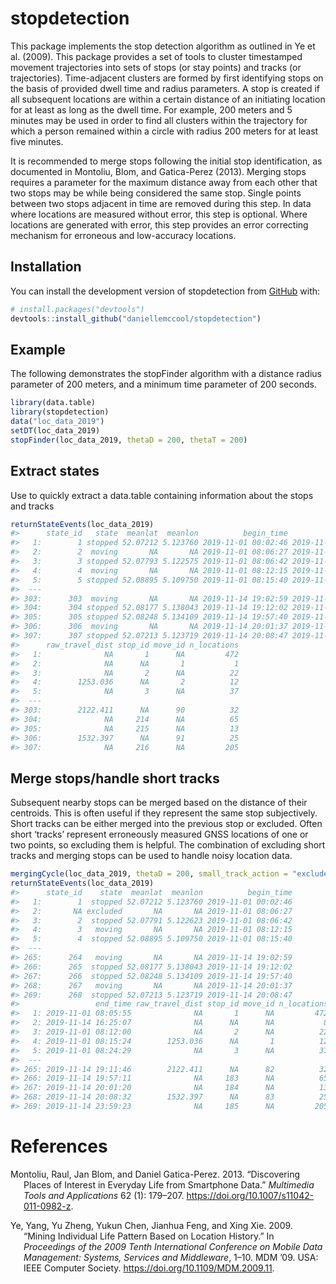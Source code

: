 
<!-- README.md is generated from README.Rmd. Please edit that file -->

# stopdetection

<!-- badges: start -->
<!-- badges: end -->

This package implements the stop detection algorithm as outlined in Ye
et al. (2009). This package provides a set of tools to cluster
timestamped movement trajectories into sets of stops (or stay points)
and tracks (or trajectories). Time-adjacent clusters are formed by first
identifying stops on the basis of provided dwell time and radius
parameters. A stop is created if all subsequent locations are within a
certain distance of an initiating location for at least as long as the
dwell time. For example, 200 meters and 5 minutes may be used in order
to find all clusters within the trajectory for which a person remained
within a circle with radius 200 meters for at least five minutes.

It is recommended to merge stops following the initial stop
identification, as documented in Montoliu, Blom, and Gatica-Perez
(2013). Merging stops requires a parameter for the maximum distance away
from each other that two stops may be while being considered the same
stop. Single points between two stops adjacent in time are removed
during this step. In data where locations are measured without error,
this step is optional. Where locations are generated with error, this
step provides an error correcting mechanism for erroneous and
low-accuracy locations.

## Installation

You can install the development version of stopdetection from
[GitHub](https://github.com/) with:

``` r
# install.packages("devtools")
devtools::install_github("daniellemccool/stopdetection")
```

## Example

The following demonstrates the stopFinder algorithm with a distance
radius parameter of 200 meters, and a minimum time parameter of 200
seconds.

``` r
library(data.table)
library(stopdetection)
data("loc_data_2019")
setDT(loc_data_2019)
stopFinder(loc_data_2019, thetaD = 200, thetaT = 200)
```

## Extract states

Use to quickly extract a data.table containing information about the
stops and tracks

``` r
returnStateEvents(loc_data_2019)
#>      state_id   state  meanlat  meanlon          begin_time            end_time
#>   1:        1 stopped 52.07212 5.123760 2019-11-01 00:02:46 2019-11-01 08:05:55
#>   2:        2  moving       NA       NA 2019-11-01 08:06:27 2019-11-01 08:06:27
#>   3:        3 stopped 52.07793 5.122575 2019-11-01 08:06:42 2019-11-01 08:12:00
#>   4:        4  moving       NA       NA 2019-11-01 08:12:15 2019-11-01 08:15:24
#>   5:        5 stopped 52.08895 5.109750 2019-11-01 08:15:40 2019-11-01 08:24:29
#>  ---                                                                           
#> 303:      303  moving       NA       NA 2019-11-14 19:02:59 2019-11-14 19:11:46
#> 304:      304 stopped 52.08177 5.138043 2019-11-14 19:12:02 2019-11-14 19:57:11
#> 305:      305 stopped 52.08248 5.134109 2019-11-14 19:57:40 2019-11-14 20:01:20
#> 306:      306  moving       NA       NA 2019-11-14 20:01:37 2019-11-14 20:08:32
#> 307:      307 stopped 52.07213 5.123719 2019-11-14 20:08:47 2019-11-14 23:59:23
#>      raw_travel_dist stop_id move_id n_locations
#>   1:              NA       1      NA         472
#>   2:              NA      NA       1           1
#>   3:              NA       2      NA          22
#>   4:        1253.036      NA       2          12
#>   5:              NA       3      NA          37
#>  ---                                            
#> 303:        2122.411      NA      90          32
#> 304:              NA     214      NA          65
#> 305:              NA     215      NA          13
#> 306:        1532.397      NA      91          25
#> 307:              NA     216      NA         205
```

## Merge stops/handle short tracks

Subsequent nearby stops can be merged based on the distance of their
centroids. This is often useful if they represent the same stop
subjectively. Short tracks can be either merged into the previous stop
or excluded. Often short ‘tracks’ represent erroneously measured GNSS
locations of one or two points, so excluding them is helpful. The
combination of excluding short tracks and merging stops can be used to
handle noisy location data.

``` r
mergingCycle(loc_data_2019, thetaD = 200, small_track_action = "exclude")
returnStateEvents(loc_data_2019)
#>      state_id    state  meanlat  meanlon          begin_time
#>   1:        1  stopped 52.07212 5.123760 2019-11-01 00:02:46
#>   2:       NA excluded       NA       NA 2019-11-01 08:06:27
#>   3:        2  stopped 52.07791 5.122623 2019-11-01 08:06:42
#>   4:        3   moving       NA       NA 2019-11-01 08:12:15
#>   5:        4  stopped 52.08895 5.109750 2019-11-01 08:15:40
#>  ---                                                        
#> 265:      264   moving       NA       NA 2019-11-14 19:02:59
#> 266:      265  stopped 52.08177 5.138043 2019-11-14 19:12:02
#> 267:      266  stopped 52.08248 5.134109 2019-11-14 19:57:40
#> 268:      267   moving       NA       NA 2019-11-14 20:01:37
#> 269:      268  stopped 52.07213 5.123719 2019-11-14 20:08:47
#>                 end_time raw_travel_dist stop_id move_id n_locations
#>   1: 2019-11-01 08:05:55              NA       1      NA         472
#>   2: 2019-11-14 16:25:07              NA      NA      NA           8
#>   3: 2019-11-01 08:12:00              NA       2      NA          22
#>   4: 2019-11-01 08:15:24        1253.036      NA       1          12
#>   5: 2019-11-01 08:24:29              NA       3      NA          37
#>  ---                                                                
#> 265: 2019-11-14 19:11:46        2122.411      NA      82          32
#> 266: 2019-11-14 19:57:11              NA     183      NA          65
#> 267: 2019-11-14 20:01:20              NA     184      NA          13
#> 268: 2019-11-14 20:08:32        1532.397      NA      83          25
#> 269: 2019-11-14 23:59:23              NA     185      NA         205
```

# References

<div id="refs" class="references csl-bib-body hanging-indent">

<div id="ref-Montoliu2013-tb" class="csl-entry">

Montoliu, Raul, Jan Blom, and Daniel Gatica-Perez. 2013. “Discovering
Places of Interest in Everyday Life from Smartphone Data.” *Multimedia
Tools and Applications* 62 (1): 179–207.
<https://doi.org/10.1007/s11042-011-0982-z>.

</div>

<div id="ref-Ye2009-dv" class="csl-entry">

Ye, Yang, Yu Zheng, Yukun Chen, Jianhua Feng, and Xing Xie. 2009.
“Mining Individual Life Pattern Based on Location History.” In
*Proceedings of the 2009 Tenth International Conference on Mobile Data
Management: Systems, Services and Middleware*, 1–10. MDM ’09. USA: IEEE
Computer Society. <https://doi.org/10.1109/MDM.2009.11>.

</div>

</div>
